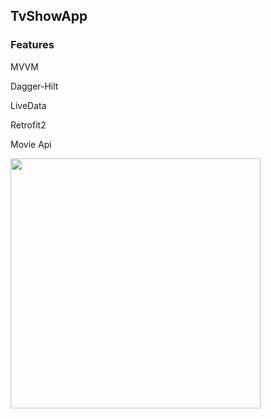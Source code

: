 
## TvShowApp


### Features

MVVM                                              

Dagger-Hilt                                                                                                                                                               

LiveData   

Retrofit2   

Movie Api   


<img src="https://user-images.githubusercontent.com/77547509/209651736-21e22d8a-7542-4fa3-a43c-9b9d08bdd261.png" width=400>
